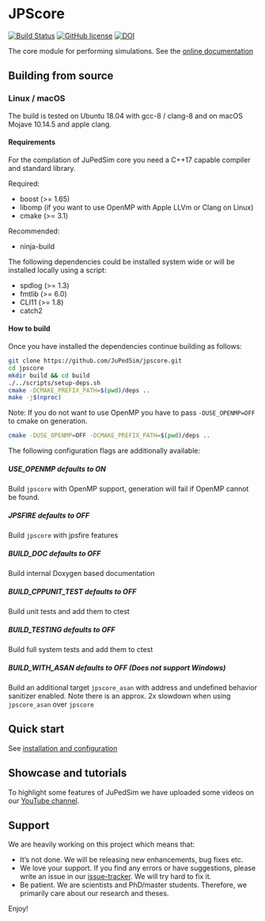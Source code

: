 # JPScore

[![Build Status](https://travis-ci.org/JuPedSim/jpscore.svg?branch=develop)](https://travis-ci.org/JuPedSim/jpscore)
[![GitHub license](https://img.shields.io/badge/license-LGPL-blue.svg)](https://raw.githubusercontent.com/JuPedSim/jpscore/master/LICENSE)
[![DOI](https://zenodo.org/badge/36440436.svg)](https://zenodo.org/badge/latestdoi/36440436)

The core module for performing simulations. See the [online documentation](http://jupedsim.org/jpscore/)


## Building from source

### Linux / macOS
The build is tested on Ubuntu 18.04 with gcc-8 / clang-8 and on macOS Mojave
10.14.5 and apple clang.

#### Requirements
For the compilation of JuPedSim core you need a C++17 capable compiler and standard library.

Required:
* boost (>= 1.65)
* libomp (if you want to use OpenMP with Apple LLVm or Clang on Linux)
* cmake (>= 3.1)

Recommended:
* ninja-build

The following dependencies could be installed system wide or will be installed locally using a script:
* spdlog (>= 1.3)
* fmtlib (>= 6.0)
* CLI11 (>= 1.8)
* catch2

#### How to build
Once you have installed the dependencies continue building as follows:
```bash
git clone https://github.com/JuPedSim/jpscore.git
cd jpscore
mkdir build && cd build
./../scripts/setup-deps.sh
cmake -DCMAKE_PREFIX_PATH=$(pwd)/deps ..
make -j$(nproc)
```

Note: If you do not want to use OpenMP you have to pass `-DUSE_OPENMP=OFF` to
cmake on generation.
```bash
cmake -DUSE_OPENMP=OFF -DCMAKE_PREFIX_PATH=$(pwd)/deps ..
```

The following configuration flags are additionally available:

##### USE_OPENMP defaults to ON
Build `jpscore` with OpenMP support, generation will fail if OpenMP cannot be
found.

##### JPSFIRE defaults to OFF
Build `jpscore` with jpsfire features

##### BUILD_DOC defaults to OFF
Build internal Doxygen based documentation

##### BUILD_CPPUNIT_TEST defaults to OFF
Build unit tests and add them to ctest

##### BUILD_TESTING defaults to OFF
Build full system tests and add them to ctest

##### BUILD_WITH_ASAN defaults to OFF (Does not support Windows)
Build an additional target `jpscore_asan` with address and undefined behavior
sanitizer enabled. Note there is an approx. 2x slowdown when using
`jpscore_asan` over `jpscore`

## Quick start

See [installation and configuration](http://jupedsim.org/jpscore/2016-11-02-quickstart.html)

## Showcase and tutorials

To highlight some features of JuPedSim we have uploaded some videos on our [YouTube channel](https://www.youtube.com/channel/UCKS8w8CUClHEeN4K1SUSMBA).


## Support

We are heavily working on this project which means that:

- It’s not done. We will be releasing new enhancements, bug fixes etc.
- We love your support. If you find any errors or have suggestions, please write an issue in our [issue-tracker](https://github.com/JuPedSim/jpscore/issues). We will try hard to fix it.
- Be patient. We are scientists and PhD/master students. Therefore, we primarily care about our research and theses.

Enjoy!
